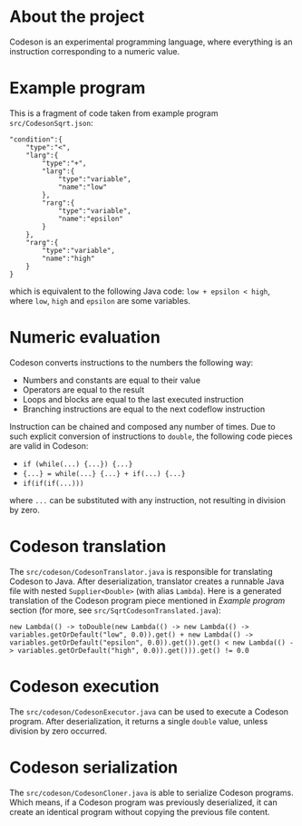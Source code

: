 # About the project

Codeson is an experimental programming language, where everything is an instruction corresponding to a numeric value.

# Example program

This is a fragment of code taken from example program `src/CodesonSqrt.json`:

```
"condition":{
    "type":"<",
    "larg":{
        "type":"+",
        "larg":{
            "type":"variable",
            "name":"low"
        },
        "rarg":{
            "type":"variable",
            "name":"epsilon"
        }
    },
    "rarg":{
        "type":"variable",
        "name":"high"
    }
}
```  

which is equivalent to the following Java code: `low + epsilon < high`, where `low`, `high` and `epsilon` are some variables.

    
# Numeric evaluation

Codeson converts instructions to the numbers the following way:

* Numbers and constants are equal to their value
* Operators are equal to the result
* Loops and blocks are equal to the last executed instruction
* Branching instructions are equal to the next codeflow instruction

Instruction can be chained and composed any number of times. Due to such explicit conversion of instructions to `double`, the following code pieces are valid in Codeson:

* `if (while(...) {...}) {...}`
* `{...} = while(...} {...} + if(...) {...}`
* `if(if(if(...)))`

where `...` can be substituted with any instruction, not resulting in division by zero.

# Codeson translation

The `src/codeson/CodesonTranslator.java` is responsible for translating Codeson to Java. After deserialization, translator creates a runnable Java file with nested `Supplier<Double>` (with alias `Lambda`). Here is a generated translation of the Codeson program piece mentioned in *Example program* section (for more, see `src/SqrtCodesonTranslated.java`):

```
new Lambda(() -> toDouble(new Lambda(() -> new Lambda(() -> variables.getOrDefault("low", 0.0)).get() + new Lambda(() -> variables.getOrDefault("epsilon", 0.0)).get()).get() < new Lambda(() -> variables.getOrDefault("high", 0.0)).get())).get() != 0.0
```

# Codeson execution
The `src/codeson/CodesonExecutor.java` can be used to execute a Codeson program. After deserialization, it returns a single `double` value, unless division by zero occurred.

# Codeson serialization
The `src/codeson/CodesonCloner.java` is able to serialize Codeson programs. Which means, if a Codeson program was previously deserialized, it can create an identical program without copying the previous file content.






